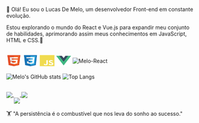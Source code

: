 👋 Olá! Eu sou o Lucas De Melo, um desenvolvedor Front-end em constante evolução.

Estou explorando o mundo do React e Vue.js para expandir meu conjunto de habilidades, aprimorando assim meus conhecimentos em JavaScript, HTML e CSS.🚀

<div style="display: inline_block"><br>  
  <img align="center" alt="Melo-HTML" height="30" width="40" src="https://raw.githubusercontent.com/devicons/devicon/master/icons/html5/html5-original.svg"> 
  <img align="center" alt="Melo-CSS" height="30" width="40" src="https://raw.githubusercontent.com/devicons/devicon/master/icons/css3/css3-original.svg"> 
  <img align="center" alt="Melo-Js" height="30" width="40" src="https://raw.githubusercontent.com/devicons/devicon/master/icons/javascript/javascript-plain.svg"> 
  <img align="center" alt="Melo-Vue" height="30" width="40" src="https://raw.githubusercontent.com/devicons/devicon/master/icons/vuejs/vuejs-original.svg">
  <img align="center" alt="Melo-React" height="30" width="40" src="https://cdn.jsdelivr.net/gh/devicons/devicon/icons/react/react-original.svg">
</div>
<br>

<div style="display: inline_block">
  <img align="center" alt="Melo's GitHub stats" height="150em" src="https://github-readme-stats.vercel.app/api?username=lucasmelo11&show_icons=true&theme=monokai&locale=pt-br">
  <img align="center" alt="Top Langs" height="150em" src="https://github-readme-stats.vercel.app/api/top-langs/?username=lucasmelo11&layout=compact&locale=pt-br">
</div>

<div style="display: inline_block"><br>
<a href="https://www.linkedin.com/in/lucas-de-melo-lmo11/" target="_blank">
  <img align="center" margin="5" src="https://img.shields.io/badge/LinkedIn-0077B5?style=for-the-badge&logo=linkedin&logoColor=white" />
</a>
<a href="mailto:lucas.melo.lmo@gmail.com" target="_blank">
  <img align="center" style="margin-top: 30px;" src="https://img.shields.io/badge/Gmail-D14836?style=for-the-badge&logo=gmail&logoColor=white" />
</a>
<a href="mailto:lucas_melo2011@hotmail.com" target="_blank">
  <img align="center" src="https://img.shields.io/badge/Microsoft_Outlook-0078D4?style=for-the-badge&logo=microsoft-outlook&logoColor=white" />
</a>
</div><br>

<div>🏋️ "A persistência é o combustível que nos leva do sonho ao sucesso."</div>
<!---
lucasmelo11/lucasmelo11 is a ✨ special ✨ repository because its `README.md` (this file) appears on your GitHub profile.
You can click the Preview link to take a look at your changes.
--->
